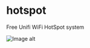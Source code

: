 # hotspot
Free Unifi WiFi HotSpot system

![Image alt](https://github.com/ctapu4ok/hotspot/raw/master/screencapture.png)
